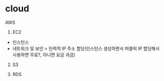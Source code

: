 # cloud

AWS

1. EC2
- 인스턴스
- 네트워크 및 보안 > 탄력적 IP 주소 할당(인스턴스 생성하면서 퍼블릭 IP 할당해서 사용하면 무료?, 아니면 요금 과금)


2. S3



3. RDS
